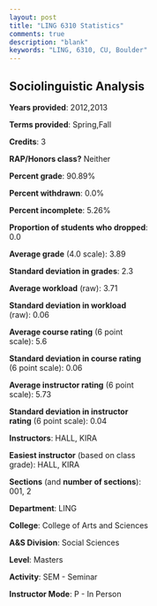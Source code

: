 ```yaml
---
layout: post
title: "LING 6310 Statistics"
comments: true
description: "blank"
keywords: "LING, 6310, CU, Boulder"
--- 
```

<head>
<script src="https://ajax.googleapis.com/ajax/libs/jquery/2.1.3/jquery.min.js"></script>
<script src="https://dl.dropboxusercontent.com/s/pc42nxpaw1ea4o9/highcharts.js?dl=0"></script>
<!-- <script src="../assets/js/highcharts.js"></script> -->
<style type="text/css">@font-face {
	font-family: "Bebas Neue";
	src: url(https://www.filehosting.org/file/details/544349/BebasNeue%20Regular.otf) format("opentype");
	}
	h1.Bebas { 
		font-family: "Bebas Neue", Verdana, Tahoma;
	}
</style>
</head>
<body>
	<div id="container" style="float: right; width: 45%; height: 88%; margin-left: 2.5%; margin-right: 2.5%;"></div>
	<script language="JavaScript">
		$(document).ready(function() {
		var chart = {type: 'column'};
		var title = {text: 'Grade Distribution'};
		var xAxis = {categories: ['A','B','C','D','F'],crosshair: true};
		var yAxis = {min: 0,title: {text: 'Percentage'}};
		var tooltip = {headerFormat: '<center><b><span style="font-size:20px">{point.key}</span></b></center>',
		               pointFormat: '<td style="padding:0"><b>{point.y:.1f}%</b></td>',
		               footerFormat: '</table>',shared: true,useHTML: true};
		var plotOptions = {column: {pointPadding: 0.0,borderWidth: 0}};  
		var credits = {enabled: false};var series= [{name: 'Percent',data: [93.1,6.9,0.0,0.0,0.0,]}];
		var json = {};
		json.chart = chart;
		json.title = title;
		json.tooltip = tooltip;
		json.xAxis = xAxis;
		json.yAxis = yAxis;  
		json.series = series;
		json.plotOptions = plotOptions;  
		json.credits = credits;
		$('#container').highcharts(json);
	});
	</script>
</body>
			   
## Sociolinguistic Analysis

**Years provided**: 2012,2013

**Terms provided**: Spring,Fall

**Credits**: 3

**RAP/Honors class?** Neither

**Percent grade**: 90.89%

**Percent withdrawn**: 0.0%

**Percent incomplete**: 5.26%

**Proportion of students who dropped**: 0.0

**Average grade** (4.0 scale): 3.89

**Standard deviation in grades**: 2.3

**Average workload** (raw): 3.71

**Standard deviation in workload** (raw): 0.06

**Average course rating** (6 point scale): 5.6

**Standard deviation in course rating** (6 point scale): 0.06

**Average instructor rating** (6 point scale): 5.73

**Standard deviation in instructor rating** (6 point scale): 0.04

**Instructors**: HALL, KIRA

**Easiest instructor** (based on class grade): HALL, KIRA

**Sections** (and **number of sections**): 001, 2

**Department**: LING

**College**: College of Arts and Sciences

**A&S Division**: Social Sciences

**Level**: Masters

**Activity**: SEM - Seminar

**Instructor Mode**: P  - In Person